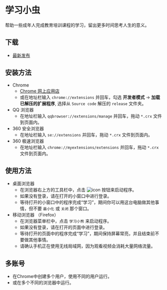 # 学习小虫
帮助一些成年人完成教育培训课程的学习，留出更多时间思考人生的意义。

## 下载
* [最新发布](https://github.com/CN1984/LearningThePooh/releases)

## 安装方法
* Chrome
  * [Chrome 网上应用店](https://chrome.google.com/webstore/detail/idnlblbfphcnipfoonolpfgglnaeodml)
  * 或在地址栏输入 `chrome://extensions` 并回车，勾选 **开发者模式** -> **加载已解压的扩展程序**, 选择从 `Source code` 解压的 `release` 文件夹。
* QQ 浏览器
  * 在地址栏输入 `qqbrowser://extensions/manage` 并回车，拖动 `*.crx` 文件到页面内。
* 360 安全浏览器
  * 在地址栏输入 `se://extensions` 并回车，拖动 `*.crx` 文件到页面内。
* 360 极速浏览器
  * 在地址栏输入 `chrome://myextensions/extensions` 并回车，拖动 `*.crx` 文件到页面内。

## 使用方法
* 桌面浏览器
  * 在浏览器右上方的工具栏中，点击 ![icon](https://github.com/CN1984/LearningThePooh/raw/master/release/img/16.png) 按钮来启动程序。
  * 如果没有登录，请在打开的小窗口中进行登录。
  * 等待打开的小窗口中的程序完成“学习”，期间你可以用这台电脑做其他事情，但不要 `最小化` 或 `关闭` 那个窗口。
* 移动浏览器 （Firefox）
  * 在浏览器菜单栏中，点击 `学习小熊` 来启动程序。
  * 如果没有登录，请在打开的页面中进行登录。
  * 等待打开的页面中的程序完成“学习”，期间保持屏幕常亮，并且结束前不要做其他事情。
  * 请确认手机正在使用无线局域网，因为观看视频会消耗大量网络流量。

## 多账号
* 在Chrome中创建多个用户，使用不同的用户运行。
* 或在多个不同的浏览器中运行。

<!-- ## 许可证
![GPLv3](https://www.gnu.org/graphics/gplv3-with-text-136x68.png)
* 本程序为自由软件，在自由软件联盟发布的GNU通用公共许可协议的约束下，你可以对其进行再发布及修改。协议版本为第三版或（随你）更新的版本。
* 我们希望发布的这款程序有用，但不保证，甚至不保证它有经济价值和适合特定用途。详情参见GNU通用公共许可协议。
* 你理当已收到一份GNU通用公共许可协议的副本，如果没有，请查阅<http://www.gnu.org/licenses/> -->